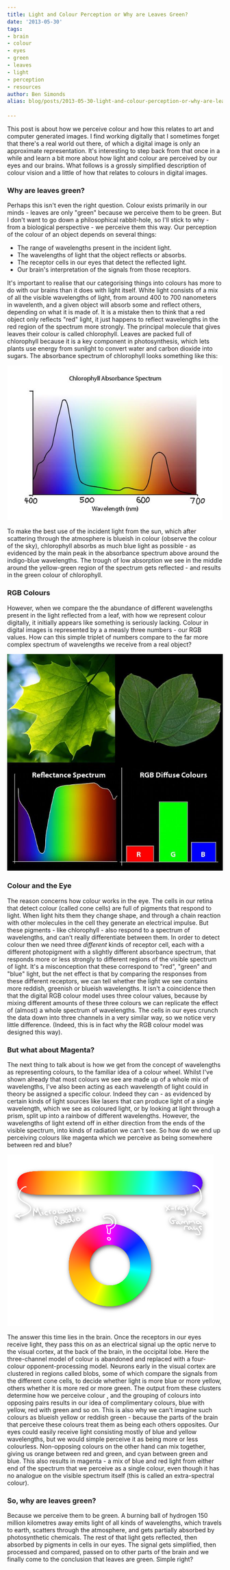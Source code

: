 ```yaml
---
title: Light and Colour Perception or Why are Leaves Green?
date: '2013-05-30'
tags:
- brain
- colour
- eyes
- green
- leaves
- light
- perception
- resources
author: Ben Simonds
alias: blog/posts/2013-05-30-light-and-colour-perception-or-why-are-leaves-green

---
```


This post is about how we perceive colour and how this relates to art and computer generated images. I find working digitally that I sometimes forget that there's a real world out there, of which a digital image is only an approximate representation. It's interesting to step back from that once in a while and learn a bit more about how light and colour are perceived by our eyes and our brains. What follows is a grossly simplified description of colour vision and a little of how that relates to colours in digital images. 

### Why are leaves green?

Perhaps this isn't even the right question. Colour exists primarily in our minds - leaves are only "green" because we perceive them to be green. But I don't want to go down a philosophical rabbit-hole, so I'll stick to why - from a biological perspective - we perceive them this way. Our perception of the colour of an object depends on several things: 

  * The range of wavelengths present in the incident light.
  * The wavelengths of light that the object reflects or absorbs.
  * The receptor cells in our eyes that detect the reflected light.
  * Our brain's interpretation of the signals from those receptors.

It's important to realise that our categorising things into colours has more to do with our brains than it does with light itself. White light consists of a mix of all the visible wavelengths of light, from around 400 to 700 nanometers in wavelenth, and a given object will absorb some and reflect others, depending on what it is made of. It is a mistake then to think that a red object only reflects "red" light, it just happens to reflect wavelengths in the red region of the spectrum more strongly. The principal molecule that gives leaves their colour is called chlorophyll. Leaves are packed full of chlorophyll because it is a key component in photosynthesis, which lets plants use energy from sunlight to convert water and carbon dioxide into sugars. The absorbance spectrum of chlorophyll looks something like this:

![Chlorophyll ><](/images/old/chlorophyll.jpg)


To make the best use of the incident light from the sun, which after scattering through the atmosphere is blueish in colour (observe the colour of the sky), chlorophyll absorbs as much blue light as possible - as evidenced by the main peak in the absorbance spectrum above around the indigo-blue wavelengths. The trough of low absorption we see in the middle around the yellow-green region of the spectrum gets reflected - and results in the green colour of chlorophyll. 

### RGB Colours

However, when we compare the the abundance of different wavelengths present in the light reflected from a leaf, with how we represent colour digitally, it initially appears like something is seriously lacking. Colour in digital images is represented by a a measly three numbers - our RGB values. How can this simple triplet of numbers compare to the far more complex spectrum of wavelengths we receive from a real object? 

![SpectrumvsRGB ><](/images/old/spectrumvsrgb2.jpg)


### Colour and the Eye

The reason concerns how colour works in the eye. The cells in our retina that detect colour (called cone cells) are full of pigments that respond to light. When light hits them they change shape, and through a chain reaction with other molecules in the cell they generate an electrical impulse. But these pigments - like chlorophyll - also respond to a spectrum of wavelengths, and can't really differentiate between them. In order to detect colour then we need three _different_ kinds of receptor cell, each with a different photopigment with a slightly different absorbance spectrum, that responds more or less strongly to different regions of the visible spectrum of light. It's a misconception that these correspond to "red", "green" and "blue" light, but the net effect is that by comparing the responses from these different receptors, we can tell whether the light we see contains more reddish, greenish or blueish wavelengths. It isn't a coincidence then that the digital RGB colour model uses three colour values, because by mixing different amounts of these three colours we can replicate the effect of (almost) a whole spectrum of wavelengths. The cells in our eyes crunch the data down into three channels in a very similar way, so we notice very little difference. (Indeed, this is in fact why the RGB colour model was designed this way). 

### But what about Magenta?

The next thing to talk about is how we get from the concept of wavelengths as representing colours, to the familiar idea of a colour wheel. Whilst I've shown already that most colours we see are made up of a whole mix of wavelengths, I've also been acting as each wavelength of light could in theory be assigned a specific colour. Indeed they can - as evidenced by certain kinds of light sources like lasers that can produce light of a single wavelength, which we see as coloured light, or by looking at light through a prism, split up into a rainbow of different wavelengths. However, the wavelengths of light extend off in either direction from the ends of the visible spectrum, into kinds of radiation we can't see. So how do we end up perceiving colours like magenta which we perceive as being somewhere between red and blue?

![linewheel ><](/images/old/linewheel2.png)

 The answer this time lies in the brain. Once the receptors in our eyes receive light, they pass this on as an electrical signal up the optic nerve to the visual cortex, at the back of the brain, in the occipital lobe. Here the three-channel model of colour is abandoned and replaced with a four-colour opponent-processing model. Neurons early in the visual cortex are clustered in regions called blobs, some of which compare the signals from the different cone cells, to decide whether light is more blue or more yellow, others whether it is more red or more green. The output from these clusters determine how we perceive colour , and the grouping of colours into opposing pairs results in our idea of complimentary colours, blue with yellow, red with green and so on. This is also why we can't imagine such colours as blueish yellow or reddish green - because the parts of the brain that perceive these colours treat them as being each others opposites. Our eyes could easily receive light consisting mostly of blue and yellow wavelengths, but we would simple perceive it as being more or less colourless. Non-opposing colours on the other hand can mix together, giving us orange between red and green, and cyan between green and blue. This also results in magenta - a mix of blue and red light from either end of the spectrum that we perceive as a single colour, even though it has no analogue on the visible spectrum itself (this is called an extra-spectral colour). 

### So, why are leaves green?

Because we perceive them to be green. A burning ball of hydrogen 150 million kilometres away emits light of all kinds of wavelengths, which travels to earth, scatters through the atmosphere, and gets partially absorbed by photosynthetic chemicals. The rest of that light gets reflected, then absorbed by pigments in cells in our eyes. The signal gets simplified, then processed and compared, passed on to other parts of the brain and we finally come to the conclusion that leaves are green. Simple right?


